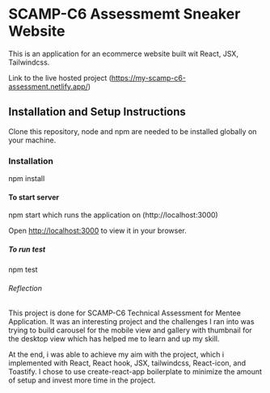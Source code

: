 # SCAMP-C6 Assessmemt Sneaker Website

This is an application for an ecommerce website built wit React, JSX, Tailwindcss.

Link to the live hosted project (https://my-scamp-c6-assessment.netlify.app/)

## Installation and Setup Instructions

Clone this repository, node and npm are needed to be installed globally on your machine.

### Installation

npm install

#### To start server

npm start which runs the application on (http://localhost:3000)

Open [http://localhost:3000](http://localhost:3000) to view it in your browser.

##### To run test

npm test

###### Reflection

This project is done for SCAMP-C6 Technical Assessment for Mentee Application.
It was an interesting project and the challenges I ran into was trying to build carousel for the mobile view and gallery with thumbnail for the desktop view which has helped me to learn and up my skill.

At the end, i was able to achieve my aim with the project, which i implemented with React, React hook, JSX, tailwindcss, React-icon, and Toastify. I chose to use create-react-app boilerplate to minimize the amount of setup and invest more time in the project.
